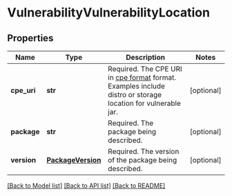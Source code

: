 # VulnerabilityVulnerabilityLocation

## Properties
Name | Type | Description | Notes
------------ | ------------- | ------------- | -------------
**cpe_uri** | **str** | Required. The CPE URI in [cpe format](https://cpe.mitre.org/specification/) format. Examples include distro or storage location for vulnerable jar. | [optional] 
**package** | **str** | Required. The package being described. | [optional] 
**version** | [**PackageVersion**](PackageVersion.md) | Required. The version of the package being described. | [optional] 

[[Back to Model list]](../README.md#documentation-for-models) [[Back to API list]](../README.md#documentation-for-api-endpoints) [[Back to README]](../README.md)


